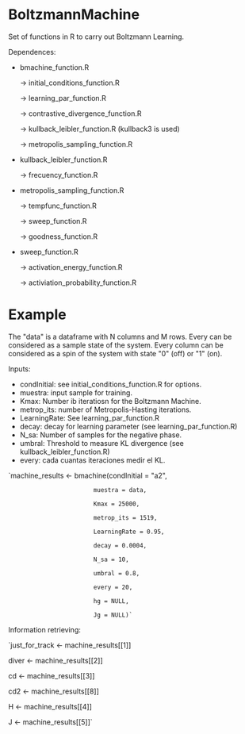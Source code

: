 # BoltzmannMachine
Set of functions in R to carry out Boltzmann Learning.

Dependences:
* bmachine_function.R 

  -> initial_conditions_function.R
  
  -> learning_par_function.R
  
  -> contrastive_divergence_function.R
  
  -> kullback_leibler_function.R (kullback3 is used)
  
  -> metropolis_sampling_function.R
  
* kullback_leibler_function.R 

  -> frecuency_function.R

* metropolis_sampling_function.R

  -> tempfunc_function.R
  
  -> sweep_function.R
  
  -> goodness_function.R
  
* sweep_function.R

  -> activation_energy_function.R
  
  -> activiation_probability_function.R
  

# Example
The "data" is a dataframe with N columns and M rows. Every can be considered as a sample state of the 
system. Every column can be considered as a spin of the system with state "0" (off) or "1" (on).

Inputs:
* condInitial: see initial_conditions_function.R for options.
* muestra: input sample for training.
* Kmax: Number ib iteratiosn for the Boltzmann Machine.
* metrop_its: number of Metropolis-Hasting iterations.
* LearningRate: See learning_par_function.R 
* decay: decay for learning parameter (see learning_par_function.R) 
* N_sa: Number of samples for the negative phase.
* umbral: Threshold to measure KL divergence (see kullback_leibler_function.R)
* every: cada cuantas iteraciones medir el KL.



`machine_results <- bmachine(condInitial = "a2", 

                            muestra = data, 
                            
                            Kmax = 25000, 
                            
                            metrop_its = 1519, 
                            
                            LearningRate = 0.95, 
                            
                            decay = 0.0004, 
                            
                            N_sa = 10, 
                            
                            umbral = 0.8, 
                            
                            every = 20, 
                            
                            hg = NULL, 
                            
                            Jg = NULL)`
                            

Information retrieving:

`just_for_track <- machine_results[[1]]

diver <- machine_results[[2]]

cd <- machine_results[[3]]  

cd2 <- machine_results[[8]] 

H <- machine_results[[4]]

J <- machine_results[[5]]`


